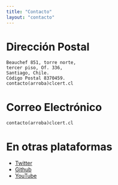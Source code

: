 ```yaml
---
title: "Contacto"
layout: "contacto"
---
```


# Dirección Postal

```
Beauchef 851, torre norte,
tercer piso, Of. 336,
Santiago, Chile.
Código Postal 8370459.
contacto(arroba)clcert.cl  
```

# Correo Electrónico

```
contacto(arroba)clcert.cl
```

# En otras plataformas

* [Twitter](https://twitter.com/clcert)
* [Github](https://github.com/clcert)
* [YouTube](https://www.youtube.com/channel/UCxxXdB0iUrFlhhVrcByoJjQ)

